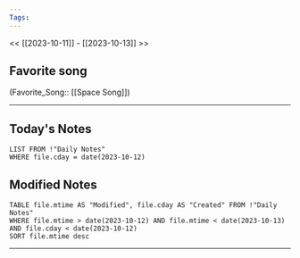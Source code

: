 ```yaml
---
Tags:
---
```

<< [[2023-10-11]] - [[2023-10-13]] >>
## Favorite song
(Favorite_Song:: [[Space Song]])

___
## Today's Notes
```dataview
LIST FROM !"Daily Notes"
WHERE file.cday = date(2023-10-12)
```
## Modified Notes
```dataview
TABLE file.mtime AS "Modified", file.cday AS "Created" FROM !"Daily Notes" 
WHERE file.mtime > date(2023-10-12) AND file.mtime < date(2023-10-13) AND file.cday < date(2023-10-12)
SORT file.mtime desc
```
___
